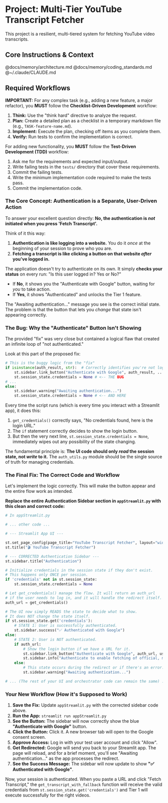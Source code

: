 # Project: Multi-Tier YouTube Transcript Fetcher

This project is a resilient, multi-tiered system for fetching YouTube video transcripts.

## Core Instructions & Context
@docs/memory/architecture.md
@docs/memory/coding_standards.md
@~/.claude/CLAUDE.md

## Required Workflows

**IMPORTANT:** For any complex task (e.g., adding a new feature, a major refactor), you **MUST** follow the **Checklist-Driven Development** workflow:
1.  **Think:** Use the "think hard" directive to analyze the request.
2.  **Plan:** Create a detailed plan as a checklist in a temporary markdown file (e.g., `TASK-feature-name.md`).
3.  **Implement:** Execute the plan, checking off items as you complete them.
4.  **Verify:** Run tests to confirm the implementation is correct.

For adding new functionality, you **MUST** follow the **Test-Driven Development (TDD)** workflow:
1.  Ask me for the requirements and expected input/output.
2.  Write failing tests in the `tests/` directory that cover these requirements.
3.  Commit the failing tests.
4.  Write the minimum implementation code required to make the tests pass.
5.  Commit the implementation code.


### The Core Concept: Authentication is a Separate, User-Driven Action

To answer your excellent question directly: **No, the authentication is *not* initiated when you press 'Fetch Transcript'.**

Think of it this way:
1.  **Authentication is like logging into a website.** You do it *once* at the beginning of your session to prove who you are.
2.  **Fetching a transcript is like clicking a button on that website *after* you've logged in.**

The application doesn't try to authenticate on its own. It simply **checks your status** on every run: "Is this user logged in? Yes or No?"
*   If **No**, it shows you the "Authenticate with Google" button, waiting for *you* to take action.
*   If **Yes**, it shows "Authenticated" and unlocks the Tier 1 feature.

The "Awaiting authentication..." message you see is the correct initial state. The problem is that the button that lets you *change* that state isn't appearing correctly.

### The Bug: Why the "Authenticate" Button Isn't Showing

The provided "fix" was very close but contained a logical flaw that created an infinite loop of "not authenticated."

Look at this part of the proposed fix:

```python
# This is the buggy logic from the "fix"
if isinstance(auth_result, str):  # Correctly identifies you're not logged in
    st.sidebar.link_button("Authenticate with Google", auth_result, ...)
    st.session_state.credentials = None # <-- THE BUG
# ...
else:
    st.sidebar.warning("Awaiting authentication...")
    st.session_state.credentials = None # <-- AND HERE
```

Every time the script runs (which is every time you interact with a Streamlit app), it does this:
1.  `get_credentials()` correctly says, "No credentials found, here is the login URL."
2.  The `if` statement correctly decides to show the login button.
3.  But then the very next line, `st.session_state.credentials = None`, immediately wipes out any possibility of the state changing.

The fundamental principle is: **The UI code should only *read* the session state, not *write* to it.** The `auth_utils.py` module should be the single source of truth for managing credentials.

### The Final Fix: The Correct Code and Workflow

Let's implement the logic correctly. This will make the button appear and the entire flow work as intended.

**Replace the entire Authentication Sidebar section in `appStreamlit.py` with this clean and correct code:**

```python
# In appStreamlit.py

# ... other code ...

# --- Streamlit App UI ---

st.set_page_config(page_title="YouTube Transcript Fetcher", layout="wide")
st.title("🎬 YouTube Transcript Fetcher")

# --- CORRECTED Authentication Sidebar ---
st.sidebar.title("Authentication")

# Initialize credentials in the session state if they don't exist.
# This happens only ONCE per session.
if 'credentials' not in st.session_state:
    st.session_state.credentials = None

# Let get_credentials() manage the flow. It will return an auth_url
# if the user needs to log in, and it will handle the redirect itself.
auth_url = get_credentials()

# The UI now simply READS the state to decide what to show.
# It does NOT change the state itself.
if st.session_state.get('credentials'):
    # STATE 1: User is successfully authenticated.
    st.sidebar.success("✅ Authenticated with Google")
else:
    # STATE 2: User is NOT authenticated.
    if auth_url:
        # Show the login button if we have a URL for it.
        st.sidebar.link_button("Authenticate with Google", auth_url, use_container_width=True)
        st.sidebar.info("Authenticate to enable fetching of official, manually-uploaded transcripts (Tier 1).")
    else:
        # This state occurs during the redirect or if there's an error.
        st.sidebar.warning("Awaiting authentication...")

# ... (The rest of your UI and orchestrator code can remain the same) ...
```

### Your New Workflow (How it's Supposed to Work)

1.  **Save the Fix:** Update `appStreamlit.py` with the corrected sidebar code above.
2.  **Run the App:** `streamlit run appStreamlit.py`
3.  **See the Button:** The sidebar will now correctly show the blue **"Authenticate with Google"** button.
4.  **Click the Button:** Click it. A new browser tab will open to the Google consent screen.
5.  **Approve Access:** Log in with your test user account and click "Allow".
6.  **Get Redirected:** Google will send you back to your Streamlit app. The page will reload, and for a brief moment, you'll see "Awaiting authentication..." as the app processes the redirect.
7.  **See the Success Message:** The sidebar will now update to show **"✅ Authenticated with Google"**.

Now, your session is authenticated. When you paste a URL and click "Fetch Transcript," the `get_transcript_with_fallback` function will receive the valid credentials from `st.session_state.get('credentials')` and Tier 1 will execute successfully for the right videos.